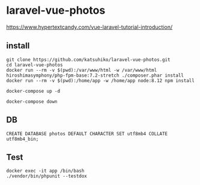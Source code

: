 # laravel-vue-photos

https://www.hypertextcandy.com/vue-laravel-tutorial-introduction/


## install

```
git clone https://github.com/katsuhiko/laravel-vue-photos.git
cd laravel-vue-photos
docker run --rm -v $(pwd):/var/www/html -w /var/www/html hiroshimasymphony/php-fpm-base:7.2-stretch ./composer.phar install
docker run --rm -v $(pwd):/home/app -w /home/app node:8.12 npm install
```

```
docker-compose up -d
```

```
docker-compose down
```


## DB

```
CREATE DATABASE photos DEFAULT CHARACTER SET utf8mb4 COLLATE utf8mb4_bin;
```


## Test

```
docker exec -it app /bin/bash
./vendor/bin/phpunit --testdox
```
